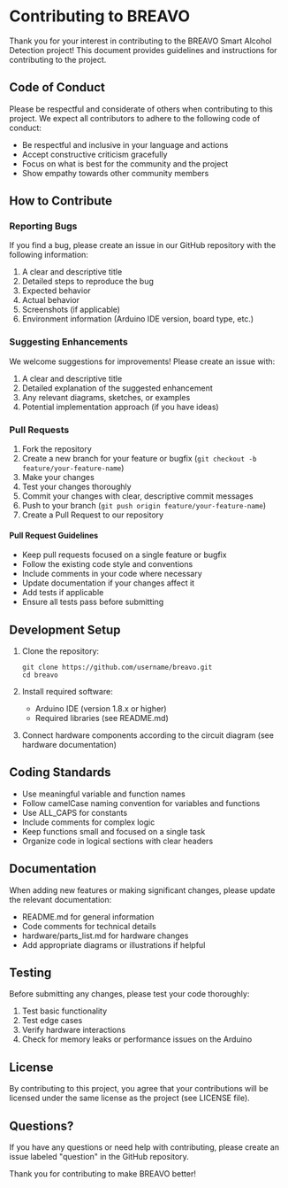 # Contributing to BREAVO

Thank you for your interest in contributing to the BREAVO Smart Alcohol Detection project! This document provides guidelines and instructions for contributing to the project.

## Code of Conduct

Please be respectful and considerate of others when contributing to this project. We expect all contributors to adhere to the following code of conduct:

- Be respectful and inclusive in your language and actions
- Accept constructive criticism gracefully
- Focus on what is best for the community and the project
- Show empathy towards other community members

## How to Contribute

### Reporting Bugs

If you find a bug, please create an issue in our GitHub repository with the following information:

1. A clear and descriptive title
2. Detailed steps to reproduce the bug
3. Expected behavior
4. Actual behavior
5. Screenshots (if applicable)
6. Environment information (Arduino IDE version, board type, etc.)

### Suggesting Enhancements

We welcome suggestions for improvements! Please create an issue with:

1. A clear and descriptive title
2. Detailed explanation of the suggested enhancement
3. Any relevant diagrams, sketches, or examples
4. Potential implementation approach (if you have ideas)

### Pull Requests

1. Fork the repository
2. Create a new branch for your feature or bugfix (`git checkout -b feature/your-feature-name`)
3. Make your changes
4. Test your changes thoroughly
5. Commit your changes with clear, descriptive commit messages
6. Push to your branch (`git push origin feature/your-feature-name`)
7. Create a Pull Request to our repository

#### Pull Request Guidelines

- Keep pull requests focused on a single feature or bugfix
- Follow the existing code style and conventions
- Include comments in your code where necessary
- Update documentation if your changes affect it
- Add tests if applicable
- Ensure all tests pass before submitting

## Development Setup

1. Clone the repository:
   ```
   git clone https://github.com/username/breavo.git
   cd breavo
   ```

2. Install required software:
   - Arduino IDE (version 1.8.x or higher)
   - Required libraries (see README.md)

3. Connect hardware components according to the circuit diagram (see hardware documentation)

## Coding Standards

- Use meaningful variable and function names
- Follow camelCase naming convention for variables and functions
- Use ALL_CAPS for constants
- Include comments for complex logic
- Keep functions small and focused on a single task
- Organize code in logical sections with clear headers

## Documentation

When adding new features or making significant changes, please update the relevant documentation:

- README.md for general information
- Code comments for technical details
- hardware/parts_list.md for hardware changes
- Add appropriate diagrams or illustrations if helpful

## Testing

Before submitting any changes, please test your code thoroughly:

1. Test basic functionality
2. Test edge cases
3. Verify hardware interactions
4. Check for memory leaks or performance issues on the Arduino

## License

By contributing to this project, you agree that your contributions will be licensed under the same license as the project (see LICENSE file).

## Questions?

If you have any questions or need help with contributing, please create an issue labeled "question" in the GitHub repository.

Thank you for contributing to make BREAVO better!